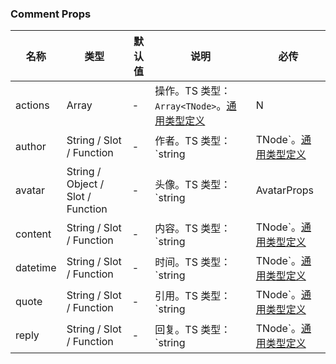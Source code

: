 
### Comment Props
名称 | 类型 | 默认值 | 说明 | 必传
-- | -- | -- | -- | --
actions | Array | - | 操作。TS 类型：`Array<TNode>`。[通用类型定义](https://github.com/TDesignOteam/tdesign-vue-next/blob/main/src/common.ts) | N
author | String / Slot / Function | - | 作者。TS 类型：`string | TNode`。[通用类型定义](https://github.com/TDesignOteam/tdesign-vue-next/blob/main/src/common.ts) | N
avatar | String / Object / Slot / Function | - | 头像。TS 类型：`string | AvatarProps | TNode`。[通用类型定义](https://github.com/TDesignOteam/tdesign-vue-next/blob/main/src/common.ts)。[详细类型定义](https://github.com/TDesignOteam/tdesign-vue/blob/main/src/comment/type.ts) | N
content | String / Slot / Function | - | 内容。TS 类型：`string | TNode`。[通用类型定义](https://github.com/TDesignOteam/tdesign-vue-next/blob/main/src/common.ts) | N
datetime | String / Slot / Function | - | 时间。TS 类型：`string | TNode`。[通用类型定义](https://github.com/TDesignOteam/tdesign-vue-next/blob/main/src/common.ts) | N
quote | String / Slot / Function | - | 引用。TS 类型：`string | TNode`。[通用类型定义](https://github.com/TDesignOteam/tdesign-vue-next/blob/main/src/common.ts) | N
reply | String / Slot / Function | - | 回复。TS 类型：`string | TNode`。[通用类型定义](https://github.com/TDesignOteam/tdesign-vue-next/blob/main/src/common.ts) | N
